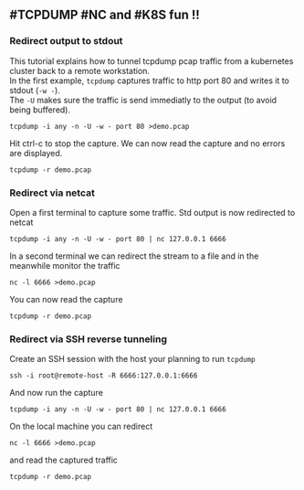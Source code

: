 ## #TCPDUMP #NC and #K8S fun !!

### Redirect output to stdout
This tutorial explains how to tunnel tcpdump pcap traffic from a kubernetes cluster back to a remote workstation. <br>
In the first example, `tcpdump` captures traffic to http port 80 and writes it to stdout (`-w -`).<br> 
The `-U` makes sure the traffic is send immediatly to the output (to avoid being buffered).
```
tcpdump -i any -n -U -w - port 80 >demo.pcap 
```
Hit ctrl-c to stop the capture. We can now read the capture and no errors are displayed.
```
tcpdump -r demo.pcap
```

### Redirect via netcat
Open a first terminal to capture some traffic. Std output is now redirected to netcat 
```
tcpdump -i any -n -U -w - port 80 | nc 127.0.0.1 6666
```
In a second terminal we can redirect the stream to a file and in the meanwhile monitor the traffic
```
nc -l 6666 >demo.pcap 
```
You can now read the capture
```
tcpdump -r demo.pcap
```

### Redirect via SSH reverse tunneling
Create an SSH session with the host your planning to run `tcpdump`
```
ssh -i root@remote-host -R 6666:127.0.0.1:6666
```
And now run the capture
```
tcpdump -i any -n -U -w - port 80 | nc 127.0.0.1 6666
```
On the local machine you can redirect 
```
nc -l 6666 >demo.pcap 
```
and read the captured traffic
```
tcpdump -r demo.pcap
```

